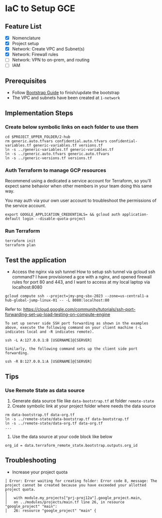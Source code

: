 # IaC to Setup GCE

## Feature List
- [X] Nomenclature
- [X] Project setup
- [X] Network: Create VPC and Subnet(s)
- [X] Network: Firewall rules
- [ ] Network: VPN to on-prem, and routing
- [ ] IAM 

## Prerequisites
* Follow [Bootstrap Guide](../0-bootstrap/README.md) to finish/update the bootstrap
* The VPC and subnets have been created at `1-network`

## Implementation Steps

### Create below symbolic links on each folder to use them
```
cd $PROJECT_UPPER_FOLDER/2-hub
rm generic.auto.tfvars confidential.auto.tfvars confidential-variables.tf generic-variables.tf versions.tf
ln -s ../generic-variables.tf generic-variables.tf
ln -s ../generic.auto.tfvars generic.auto.tfvars
ln -s ../generic-versions.tf versions.tf
```

### Auth Terraform to manage GCP resources

Recommend using a dedicated a service account for Terraform, so you'll expect same behavior when other members in your team doing this same way.

You may auth via your own user account to troubleshoot the permissions of the service account.
```
export GOOGLE_APPLICATION_CREDENTIALS= && gcloud auth application-default login --disable-quota-project
```

### Run Terraform
```
terraform init
terraform plan
```

## Test the application

* Access the nginx via ssh tunnel
How to setup ssh tunnel via gcloud ssh command? I have provisioned a gce with a nginx, and opened firewall rules for port 80 and 443, and I want to access at my local laptop via localhost:8080
```
gcloud compute ssh --project=jmy-png-sbx-2023 --zone=us-central1-a hub-global-jump-linux-01 -- -L 8080:localhost:80
```

Refer to: https://cloud.google.com/community/tutorials/ssh-port-forwarding-set-up-load-testing-on-compute-engine
```
To set up server side SSH port forwarding as shown in the examples above, execute the following command on your client machine (-L indicates local and -R indicates remote).

ssh -L A:127.0.0.1:B [USERNAME]@[SERVER]

Similarly, the following command sets up the client side port forwarding.

ssh -R B:127.0.0.1:A [USERNAME]@[SERVER]
```

## Tips

### Use Remote State as data source
1. Generate data source file like `data-bootstrap.tf` at folder `remote-state`
1. Create symbolic link at your project folder where needs the data source
  ```
  rm data-bootstrap.tf data-org.tf
  ln -s ../remote-state/data-bootstrap.tf data-bootstrap.tf
  ln -s ../remote-state/data-org.tf data-org.tf
  ...
  ```
1. Use the data source at your code block like below
  ```
  org_id = data.terraform_remote_state.bootstrap.outputs.org_id
  ```

## Troubleshooting

* Increase your project quota
```
│ Error: Error waiting for creating folder: Error code 8, message: The project cannot be created because you have exceeded your allotted project quota.
│ 
│   with module.my_projects["prj-proj12a"].google_project.main,
│   on ../modules/projects/main.tf line 26, in resource "google_project" "main":
│   26: resource "google_project" "main" {
```